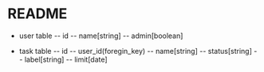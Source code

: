 # README

- user table
-- id
-- name[string]
-- admin[boolean]

- task table
-- id
-- user_id(foregin_key)
-- name[string]
-- status[string]
-- label[string]
-- limit[date]
